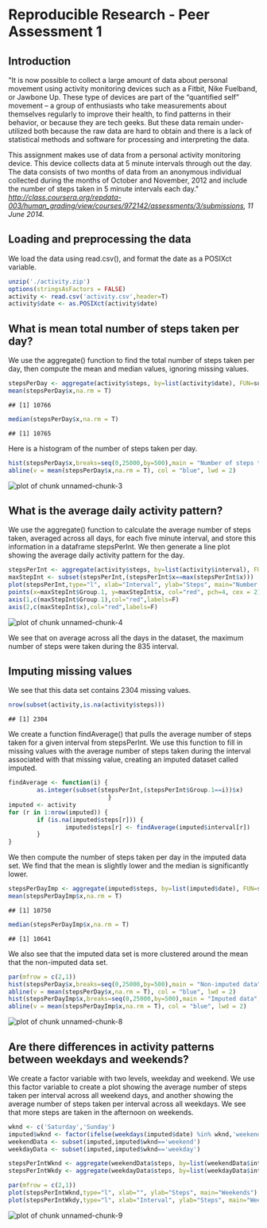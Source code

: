 Reproducible Research - Peer Assessment 1
========================================================

## Introduction

"It is now possible to collect a large amount of data about personal movement using activity monitoring devices such as a Fitbit, Nike Fuelband, or Jawbone Up. These type of devices are part of the “quantified self” movement – a group of enthusiasts who take measurements about themselves regularly to improve their health, to find patterns in their behavior, or because they are tech geeks. But these data remain under-utilized both because the raw data are hard to obtain and there is a lack of statistical methods and software for processing and interpreting the data.

This assignment makes use of data from a personal activity monitoring device. This device collects data at 5 minute intervals through out the day. The data consists of two months of data from an anonymous individual collected during the months of October and November, 2012 and include the number of steps taken in 5 minute intervals each day." 
*http://class.coursera.org/repdata-003/human_grading/view/courses/972142/assessments/3/submissions, 11 June 2014.*

## Loading and preprocessing the data

We load the data using read.csv(), and format the date as a POSIXct variable.


```r
unzip('./activity.zip')
options(stringsAsFactors = FALSE)
activity <- read.csv('activity.csv',header=T)
activity$date <- as.POSIXct(activity$date)
```

## What is mean total number of steps taken per day?

We use the aggregate() function to find the total number of steps taken per day, then compute the mean and median values, ignoring missing values.


```r
stepsPerDay <- aggregate(activity$steps, by=list(activity$date), FUN=sum)
mean(stepsPerDay$x,na.rm = T)
```

```
## [1] 10766
```

```r
median(stepsPerDay$x,na.rm = T)
```

```
## [1] 10765
```

Here is a histogram of the number of steps taken per day.


```r
hist(stepsPerDay$x,breaks=seq(0,25000,by=500),main = "Number of steps taken",xlab = "Steps")
abline(v = mean(stepsPerDay$x,na.rm = T), col = "blue", lwd = 2)
```

![plot of chunk unnamed-chunk-3](figure/unnamed-chunk-3.png) 

## What is the average daily activity pattern?

We use the aggregate() function to calculate the average number of steps taken, averaged across all days, for each five minute interval, and store this information in a dataframe stepsPerInt.  We then generate a line plot showing the average daily activity pattern for the day.



```r
stepsPerInt <- aggregate(activity$steps, by=list(activity$interval), FUN=mean,na.rm=T)
maxStepInt <- subset(stepsPerInt,(stepsPerInt$x==max(stepsPerInt$x)))
plot(stepsPerInt,type="l", xlab="Interval", ylab="Steps", main="Number of steps taken")
points(x=maxStepInt$Group.1, y=maxStepInt$x, col="red", pch=4, cex = 2)
axis(1,c(maxStepInt$Group.1),col="red",labels=F)
axis(2,c(maxStepInt$x),col="red",labels=F)
```

![plot of chunk unnamed-chunk-4](figure/unnamed-chunk-4.png) 

We see that on average across all the days in the dataset, the maximum number of steps were taken during the 835 interval.

## Imputing missing values

We see that this data set contains 2304 missing values.


```r
nrow(subset(activity,is.na(activity$steps)))
```

```
## [1] 2304
```

We create a function findAverage() that pulls the average number of steps taken for a given interval from stepsPerInt.  We use this function to fill in missing values with the average number of steps taken during the interval associated with that missing value, creating an imputed dataset called imputed.


```r
findAverage <- function(i) {
        as.integer(subset(stepsPerInt,(stepsPerInt$Group.1==i))$x)
                            }
imputed <- activity
for (r in 1:nrow(imputed)) {
        if (is.na(imputed$steps[r])) {
                imputed$steps[r] <- findAverage(imputed$interval[r])
        }
}
```

We then compute the number of steps taken per day in the imputed data set.  We find that the mean is slightly lower and the median is significantly lower.



```r
stepsPerDayImp <- aggregate(imputed$steps, by=list(imputed$date), FUN=sum)
mean(stepsPerDayImp$x,na.rm = T)
```

```
## [1] 10750
```

```r
median(stepsPerDayImp$x,na.rm = T)
```

```
## [1] 10641
```

We also see that the imputed data set is more clustered around the mean that the non-imputed data set.


```r
par(mfrow = c(2,1))
hist(stepsPerDay$x,breaks=seq(0,25000,by=500),main = "Non-imputed data",xlab = "Steps")
abline(v = mean(stepsPerDay$x,na.rm = T), col = "blue", lwd = 2)
hist(stepsPerDayImp$x,breaks=seq(0,25000,by=500),main = "Imputed data",xlab = "Steps")
abline(v = mean(stepsPerDayImp$x,na.rm = T), col = "blue", lwd = 2)
```

![plot of chunk unnamed-chunk-8](figure/unnamed-chunk-8.png) 

## Are there differences in activity patterns between weekdays and weekends?

We create a factor variable with two levels, weekday and weekend.  We use this factor variable to create a plot showing the average number of steps taken per interval across all weekend days, and another showing the average number of steps taken per interval across all weekdays.  We see that more steps are taken in the afternoon on weekends.


```r
wknd <- c('Saturday','Sunday')
imputed$wknd <- factor(ifelse(weekdays(imputed$date) %in% wknd,'weekend','weekday'))
weekendData <- subset(imputed,imputed$wknd=='weekend')
weekdayData <- subset(imputed,imputed$wknd=='weekday')

stepsPerIntWknd <- aggregate(weekendData$steps, by=list(weekendData$interval), FUN=mean,na.rm=T)
stepsPerIntWkdy <- aggregate(weekdayData$steps, by=list(weekdayData$interval), FUN=mean,na.rm=T)

par(mfrow = c(2,1))
plot(stepsPerIntWknd,type="l", xlab="", ylab="Steps", main="Weekends")
plot(stepsPerIntWkdy,type="l", xlab="Interval", ylab="Steps", main="Weekdays")
```

![plot of chunk unnamed-chunk-9](figure/unnamed-chunk-9.png) 
